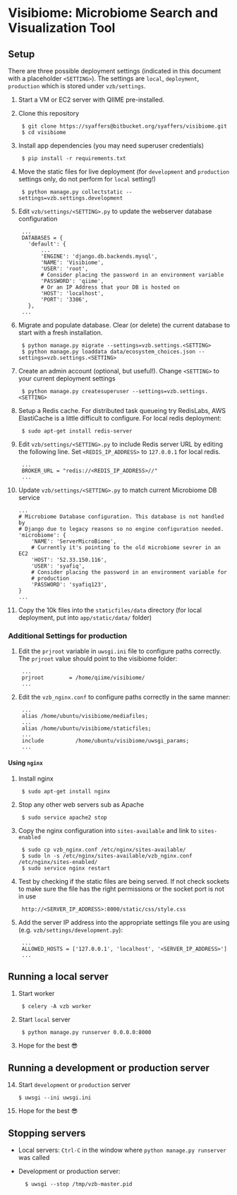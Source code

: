 # Visibiome: Microbiome Search and Visualization Tool #

## Setup ##
There are three possible deployment settings (indicated in this document with a
  placeholder `<SETTING>`). The settings are `local`, `deployment`, `production`
  which is stored under `vzb/settings`.

1. Start a VM or EC2 server with QIIME pre-installed.

2. Clone this repository

        $ git clone https://syaffers@bitbucket.org/syaffers/visibiome.git
        $ cd visibiome

3. Install app dependencies (you may need superuser credentials)

        $ pip install -r requirements.txt

4. Move the static files for live deployment (for `development` and `production`
  settings only, do not perform for `local` setting!)

        $ python manage.py collectstatic --settings=vzb.settings.development

5. Edit `vzb/settings/<SETTING>.py` to update the webserver database
  configuration

        ...
        DATABASES = {
          'default': {
              ...
              'ENGINE': 'django.db.backends.mysql',
              'NAME': 'Visibiome',
              'USER': 'root',
              # Consider placing the password in an environment variable
              'PASSWORD': 'qiime',
              # Or an IP Address that your DB is hosted on
              'HOST': 'localhost',
              'PORT': '3306',
          },
        ...

6. Migrate and populate database. Clear (or delete) the current database to
  start with a fresh installation.

        $ python manage.py migrate --settings=vzb.settings.<SETTING>
        $ python manage.py loaddata data/ecosystem_choices.json --settings=vzb.settings.<SETTING>

7. Create an admin account (optional, but useful!). Change `<SETTING>` to your
  current deployment settings

        $ python manage.py createsuperuser --settings=vzb.settings.<SETTING>

8. Setup a Redis cache. For distributed task queueing try RedisLabs, AWS
  ElastiCache is a little difficult to configure. For local redis deployment:

        $ sudo apt-get install redis-server

9. Edit `vzb/settings/<SETTING>.py` to include Redis server URL by editing the
  following line. Set `<REDIS_IP_ADDRESS>` to `127.0.0.1` for local redis.

        ...
        BROKER_URL = "redis://<REDIS_IP_ADDRESS>//"
        ...

10. Update `vzb/settings/<SETTING>.py` to match current Microbiome DB service

        ...
        # Microbiome Database configuration. This database is not handled by
        # Django due to legacy reasons so no engine configuration needed.
        'microbiome': {
            'NAME': 'ServerMicroBiome',
            # Currently it's pointing to the old microbiome sevrer in an EC2
            'HOST': '52.33.150.116',
            'USER': 'syafiq',
            # Consider placing the password in an environment variable for
            # production
            'PASSWORD': 'syafiq123',
        }
        ...

11. Copy the 10k files into the `staticfiles/data` directory (for local
  deployment, put into `app/static/data/` folder)

### Additional Settings for production
1. Edit the `prjroot` variable in `uwsgi.ini` file to configure paths correctly.
  The `prjroot` value should point to the visibiome folder:

        ...
        prjroot        = /home/qiime/visibiome/
        ...

2. Edit the `vzb_nginx.conf` to configure paths correctly in the same manner:

        ...
        alias /home/ubuntu/visibiome/mediafiles;
        ...
        alias /home/ubuntu/visibiome/staticfiles;
        ...
        include          /home/ubuntu/visibiome/uwsgi_params;
        ...

#### Using `nginx`
1. Install nginx

        $ sudo apt-get install nginx

2. Stop any other web servers sub as Apache

        $ sudo service apache2 stop

3. Copy the nginx configuration into `sites-available` and link to
  `sites-enabled`

        $ sudo cp vzb_nginx.conf /etc/nginx/sites-available/
        $ sudo ln -s /etc/nginx/sites-available/vzb_nginx.conf /etc/nginx/sites-enabled/
        $ sudo service nginx restart

4. Test by checking if the static files are being served. If not check sockets
  to make sure the file has the right permissions or the socket port is not
  in use

        http://<SERVER_IP_ADDRESS>:8000/static/css/style.css

5. Add the server IP address into the appropriate settings file you are using
  (e.g. `vzb/settings/development.py`):

        ...
        ALLOWED_HOSTS = ['127.0.0.1', 'localhost', '<SERVER_IP_ADDRESS>']
        ...

## Running a local server
1. Start worker

        $ celery -A vzb worker

2. Start `local` server

        $ python manage.py runserver 0.0.0.0:8000

3. Hope for the best 😎

## Running a development or production server
14. Start `development` or `production` server

        $ uwsgi --ini uwsgi.ini

14. Hope for the best 😎

## Stopping servers
- Local servers: `Ctrl-C` in the window where `python manage.py runserver` was
called
- Development or production server:

        $ uwsgi --stop /tmp/vzb-master.pid